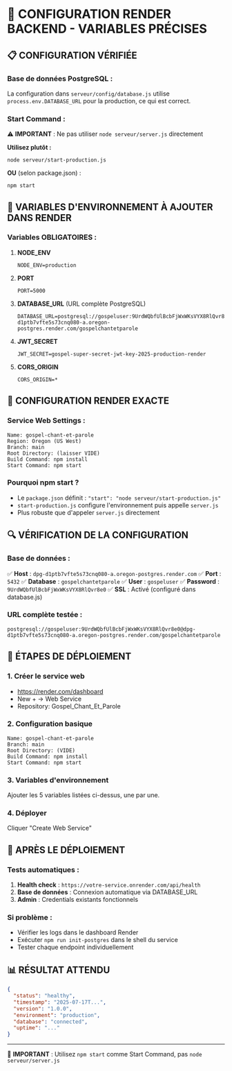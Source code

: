 # 🔧 CONFIGURATION RENDER BACKEND - VARIABLES PRÉCISES

## 📋 **CONFIGURATION VÉRIFIÉE**

### **Base de données PostgreSQL :**
La configuration dans `serveur/config/database.js` utilise `process.env.DATABASE_URL` pour la production, ce qui est correct.

### **Start Command :**
⚠️ **IMPORTANT** : Ne pas utiliser `node serveur/server.js` directement

**Utilisez plutôt :**
```
node serveur/start-production.js
```

**OU** (selon package.json) :
```
npm start
```

## 🔑 **VARIABLES D'ENVIRONNEMENT À AJOUTER DANS RENDER**

### **Variables OBLIGATOIRES :**

1. **NODE_ENV**
   ```
   NODE_ENV=production
   ```

2. **PORT**
   ```
   PORT=5000
   ```

3. **DATABASE_URL** (URL complète PostgreSQL)
   ```
   DATABASE_URL=postgresql://gospeluser:9UrdWQbfUlBcbFjWxWKsVYX8RlQvr8e0@dpg-d1ptb7vfte5s73cnq080-a.oregon-postgres.render.com/gospelchantetparole
   ```

4. **JWT_SECRET**
   ```
   JWT_SECRET=gospel-super-secret-jwt-key-2025-production-render
   ```

5. **CORS_ORIGIN**
   ```
   CORS_ORIGIN=*
   ```

## 🎯 **CONFIGURATION RENDER EXACTE**

### **Service Web Settings :**
```
Name: gospel-chant-et-parole
Region: Oregon (US West)
Branch: main
Root Directory: (laisser VIDE)
Build Command: npm install
Start Command: npm start
```

### **Pourquoi npm start ?**
- Le `package.json` définit : `"start": "node serveur/start-production.js"`
- `start-production.js` configure l'environnement puis appelle `server.js`
- Plus robuste que d'appeler `server.js` directement

## 🔍 **VÉRIFICATION DE LA CONFIGURATION**

### **Base de données :**
✅ **Host** : `dpg-d1ptb7vfte5s73cnq080-a.oregon-postgres.render.com`
✅ **Port** : `5432`
✅ **Database** : `gospelchantetparole`
✅ **User** : `gospeluser`
✅ **Password** : `9UrdWQbfUlBcbFjWxWKsVYX8RlQvr8e0`
✅ **SSL** : Activé (configuré dans database.js)

### **URL complète testée :**
```
postgresql://gospeluser:9UrdWQbfUlBcbFjWxWKsVYX8RlQvr8e0@dpg-d1ptb7vfte5s73cnq080-a.oregon-postgres.render.com/gospelchantetparole
```

## 🚀 **ÉTAPES DE DÉPLOIEMENT**

### 1. **Créer le service web**
- https://render.com/dashboard
- New + → Web Service
- Repository: Gospel_Chant_Et_Parole

### 2. **Configuration basique**
```
Name: gospel-chant-et-parole
Branch: main
Root Directory: (VIDE)
Build Command: npm install
Start Command: npm start
```

### 3. **Variables d'environnement**
Ajouter les 5 variables listées ci-dessus, une par une.

### 4. **Déployer**
Cliquer "Create Web Service"

## 🔧 **APRÈS LE DÉPLOIEMENT**

### **Tests automatiques :**
1. **Health check** : `https://votre-service.onrender.com/api/health`
2. **Base de données** : Connexion automatique via DATABASE_URL
3. **Admin** : Credentials existants fonctionnels

### **Si problème :**
- Vérifier les logs dans le dashboard Render
- Exécuter `npm run init-postgres` dans le shell du service
- Tester chaque endpoint individuellement

## 📊 **RÉSULTAT ATTENDU**

```json
{
  "status": "healthy",
  "timestamp": "2025-07-17T...",
  "version": "1.0.0",
  "environment": "production",
  "database": "connected",
  "uptime": "..."
}
```

---

🎯 **IMPORTANT** : Utilisez `npm start` comme Start Command, pas `node serveur/server.js`
